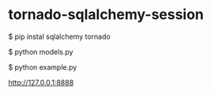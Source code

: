 tornado-sqlalchemy-session
==========================

$ pip instal sqlalchemy tornado

$ python models.py

$ python example.py

http://127.0.0.1:8888
